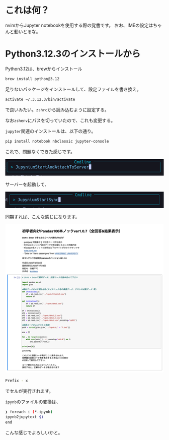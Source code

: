 # これは何？

nvimからJupyter notebookを使用する際の覚書です。
おお、IMEの設定はちゃんと動いとるな。


# Python3.12.3のインストールから

Python3.12は、brewからインストール

```sh
brew install python@3.12
```

足りないパッケージをインストールして、設定ファイルを書き換え。

```sh
activate ~/.3.12.3/bin/activate
```

で良いみたい。`zshrc`から読み込むように設定する。

なお`zshenv`にパスを切っていたので、これも変更する。



`jupyter`関連のインストールは、以下の通り。


```sh
pip install notebook nbclassic jupyter-console
```

これで、問題なくできた感じです。

![](./images/start_server.png)

サーバーを起動して、

![](./images/sync_server.png)


同期すれば、こんな感じになります。

![](./images/jupynum_sample.png)


```sh
Prefix - x
```

でセルが実行されます。

`ipynb`のファイルの変換は、

```sh
❯ foreach i (*.ipynb)
ipynb2jupytext $i
end
```

こんな感じでよろしいかと。

